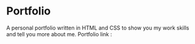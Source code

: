 # Portfolio
A personal portfolio written in HTML and CSS to show you my work skills and tell you more about me.
Portfolio link :
